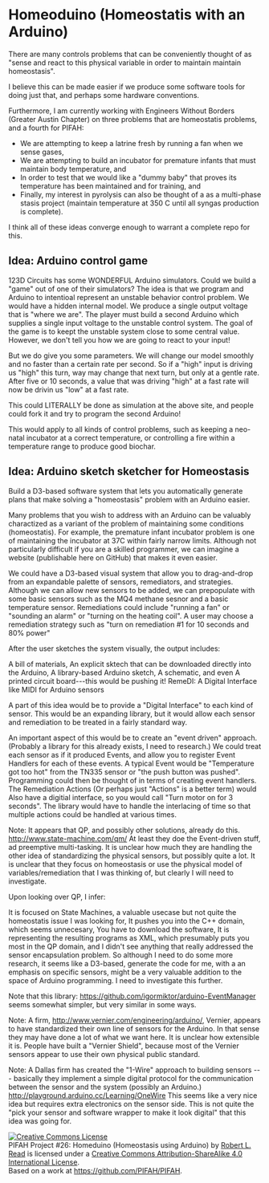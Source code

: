 # Homeoduino (Homeostatis with an Arduino)

There are many controls problems that can be conveniently thought of as "sense and react to this physical variable in order to maintain maintain homeostasis".

I believe this can be made easier if we produce some software tools for doing just that, and perhaps some hardware conventions.

Furthermore, I am currently working with Engineers Without Borders (Greater Austin Chapter) on three problems that are homeostatis problems, and a fourth for PIFAH:
* We are attempting to keep a latrine fresh by running a fan when we sense gases,
* We are attempting to build an incubator for premature infants that must maintain body temperature, and
* In order to test that we would like a "dummy baby" that proves its temperature has been maintained and for training, and
* Finally, my interest in pyrolysis can also be thought of a as a multi-phase stasis project (maintain temperature at 350 C until all syngas production is complete).

I think all of these ideas converge enough to warrant a complete repo for this.

## Idea: Arduino control game

123D Circuits has some WONDERFUL Arduino simulators. Could we build a "game" out of one of their simulators? The idea is that we program and Arduino to intentioal represent an unstable behavior control problem. We would have a hidden internal model. We produce a single output voltage that is "where we are". The player must build a second Arduino which supplies a single input voltage to the unstable control system. The goal of the game is to keept the unstable system close to some central value. However, we don't tell you how we are going to react to your input!

But we do give you some parameters. We will change our model smoothly and no faster than a certain rate per second. So if a "high" input is driving us "high" this turn, way may change that next turn, but only at a gentle rate. After five or 10 seconds, a value that was driving "high" at a fast rate will now be drivin us "low" at a fast rate.

This could LITERALLY be done as simulation at the above site, and people could fork it and try to program the second Arduino!

This would apply to all kinds of control problems, such as keeping a neo-natal incubator at a correct temperature, or controlling a fire within a temperature range to produce good biochar.

## Idea: Arduino sketch sketcher for Homeostasis

Build a D3-based software system that lets you automatically generate plans that make solving a "homeostasis" problem with an Arduino easier.

Many problems that you wish to address with an Arduino can be valuably charactized as a variant of the problem of maintaining some conditions (homeostatis). For example, the premature infant incubator problem is one of maintaining the incubator at 37C within fairly narrow limits. Although not particularly difficult if you are a skilled programmer, we can imagine a website (publishable here on GitHub) that makes it even easier.

We could have a D3-based visual system that allow you to drag-and-drop from an expandable palette of sensors, remediators, and strategies. Although we can allow new sensors to be added, we can prepopulate with some basic sensors such as the MQ4 methane sesnor and a basic temperature sensor. Remediations could include "running a fan" or "sounding an alarm" or "turning on the heating coil". A user may choose a remediation strategy such as "turn on remediation #1 for 10 seconds and 80% power"

After the user sketches the system visually, the output includes:

A bill of materials,
An explicit sktech that can be downloaded directly into the Arduino, 
A library-based Arduino sketch,
A schematic, and even
A printed circuit board---this would be pushing it!
RemeDI: A Digital Interface like MIDI for Arduino sensors

A part of this idea would be to provide a "Digital Interface" to each kind of sensor. This would be an expanding library, but it would allow each sensor and remediation to be treated in a fairly standard way.

An important aspect of this would be to create an "event driven" approach. (Probably a library for this already exists, I need to research.) We could treat each sensor as if it produced Events, and allow you to register Event Handlers for each of these events. A typical Event would be "Temperature got too hot" from the TN335 sensor or "the push button was pushed". Programming could then be thought of in terms of creating event handlers. The Remediation Actions (Or perhaps just "Actions" is a better term) would Also have a digitial interface, so you would call "Turn motor on for 3 seconds". The library would have to handle the interlacing of time so that multiple actions could be handled at various times.

Note: It appears that QP, and possibly other solutions, already do this. http://www.state-machine.com/qm/ At least they doe the Event-driven stuff, ad preemptive multi-tasking. It is unclear how much they are handling the other idea of standardizing the physical sensors, but possibly quite a lot. It is unclear that they focus on homeostasis or use the physical model of variables/remediation that I was thinking of, but clearly I will need to investigate.

Upon looking over QP, I infer:

It is focused on State Machines, a valuable usecase but not quite the homeostatis issue I was looking for,
It pushes you into the C++ domain, which seems unnecesary,
You have to download the software,
It is representing the resulting programs as XML, which presumably puts you most in the QP domain, and
I didn't see anything that really addressed the sensor encapsulation problem.
So although I need to do some more research, it seems like a D3-based, generate the code for me, with a an emphasis on specific sensors, might be a very valuable addition to the space of Arduino programming. I need to investigate this further.

Note that this library: https://github.com/igormiktor/arduino-EventManager seems somewhat simpler, but very similar in some ways.

Note: A firm, http://www.vernier.com/engineering/arduino/, Vernier, appears to have standardized their own line of sensors for the Arduino. In that sense they may have done a lot of what we want here. It is unclear how extensible it is. People have built a "Vernier Shield", because most of the Vernier sensors appear to use their own physical public standard.

Note: A Dallas firm has created the "1-Wire" approach to building sensors --- basically they implement a simple digital protocol for the communication between the sensor and the system (possibly an Arduino.) http://playground.arduino.cc/Learning/OneWire This seems like a very nice idea but requires extra electronics on the sensor side. This is not quite the "pick your sensor and software wrapper to make it look digital" that this idea was going for.


<a rel="license" href="http://creativecommons.org/licenses/by-sa/4.0/"><img alt="Creative Commons License" style="border-width:0" src="https://i.creativecommons.org/l/by-sa/4.0/88x31.png" /></a><br /><span xmlns:dct="http://purl.org/dc/terms/" href="http://purl.org/dc/dcmitype/Text" property="dct:title" rel="dct:type">PIFAH Project #26: Homeduino (Homeostasis using Arduino)</span> by <a xmlns:cc="http://creativecommons.org/ns#" href="https://github.com/PIFAH/PIFAH" property="cc:attributionName" rel="cc:attributionURL">Robert L. Read</a> is licensed under a <a rel="license" href="http://creativecommons.org/licenses/by-sa/4.0/">Creative Commons Attribution-ShareAlike 4.0 International License</a>.<br />Based on a work at <a xmlns:dct="http://purl.org/dc/terms/" href="https://github.com/PIFAH/PIFAH" rel="dct:source">https://github.com/PIFAH/PIFAH</a>. 
